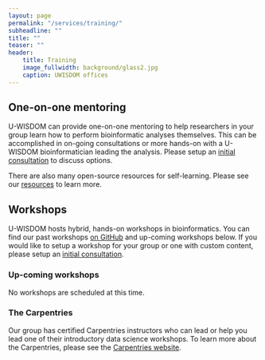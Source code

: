 ```yaml
---
layout: page
permalink: "/services/training/"
subheadline: ""
title: ""
teaser: ""
header:
    title: Training
    image_fullwidth: background/glass2.jpg
    caption: UWISDOM offices
---
```


## One-on-one mentoring

U-WISDOM can provide one-on-one mentoring to help researchers in your group learn how to perform bioinformatic analyses themselves. This can be accomplished in on-going consultations or more hands-on with a U-WISDOM bioinformatician leading the analysis. Please setup an <a href="/contact">initial consultation</a> to discuss options.

There are also many open-source resources for self-learning. Please see our <a href="/services/resources">resources</a> to learn more.

## Workshops

U-WISDOM hosts hybrid, hands-on workshops in bioinformatics. You can find our past workshops <a href="https://bigslu.github.io/workshops/">on GitHub</a> and up-coming workshops below. If you would like to setup a workshop for your group or one with custom content, please setup an <a href="/contact">initial consultation</a>.

### Up-coming workshops

No workshops are scheduled at this time.

### The Carpentries

Our group has certified Carpentries instructors who can lead or help you lead one of their introductory data science workshops. To learn more about the Carpentries, please see the <a href="https://carpentries.org/index.html">Carpentries website</a>.

